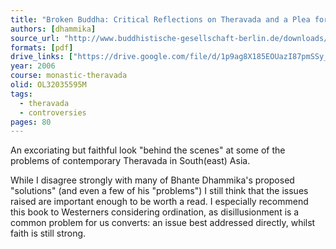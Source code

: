 ```yaml
---
title: "Broken Buddha: Critical Reflections on Theravada and a Plea for a New Buddhism"
authors: [dhammika]
source_url: "http://www.buddhistische-gesellschaft-berlin.de/downloads/brokenbuddhanew.pdf"
formats: [pdf]
drive_links: ["https://drive.google.com/file/d/1p9ag8X185EOUazI87pmSSy_td6Izr-3r/view?usp=drivesdk"]
year: 2006
course: monastic-theravada
olid: OL32035595M
tags:
  - theravada
  - controversies
pages: 80
---
```


An excoriating but faithful look "behind the scenes" at some of the problems of contemporary Theravada in South(east) Asia.

While I disagree strongly with many of Bhante Dhammika's proposed "solutions" (and even a few of his "problems") I still think that the issues raised are important enough to be worth a read.
I especially recommend this book to Westerners considering ordination, as disillusionment is a common problem for us converts: an issue best addressed directly, whilst faith is still strong.

